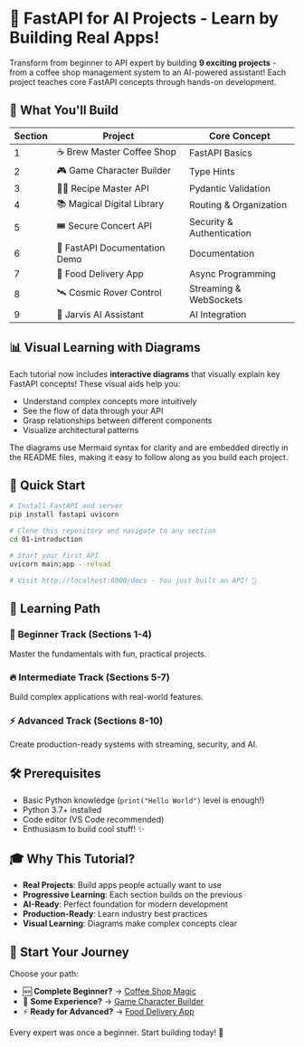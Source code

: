 # 🚀 FastAPI for AI Projects - Learn by Building Real Apps!

Transform from beginner to API expert by building **9 exciting projects** - from a coffee shop management system to an AI-powered assistant! Each project teaches core FastAPI concepts through hands-on development.

## 🎯 What You'll Build

| Section | Project | Core Concept | 
|---------|---------|--------------|
| 1 | ☕ Brew Master Coffee Shop | FastAPI Basics |
| 2 | 🎮 Game Character Builder | Type Hints |
| 3 | 👨‍🍳 Recipe Master API | Pydantic Validation |
| 4 | 📚 Magical Digital Library | Routing & Organization |
| 5 | 🎟️ Secure Concert API | Security & Authentication |
| 6 | 🚀 FastAPI Documentation Demo | Documentation |
| 7 | 🚚 Food Delivery App | Async Programming |
| 8 | 🛰️ Cosmic Rover Control | Streaming & WebSockets |
| 9 | 🤖 Jarvis AI Assistant | AI Integration |

## 📊 Visual Learning with Diagrams

Each tutorial now includes **interactive diagrams** that visually explain key FastAPI concepts! These visual aids help you:

- Understand complex concepts more intuitively
- See the flow of data through your API
- Grasp relationships between different components
- Visualize architectural patterns

The diagrams use Mermaid syntax for clarity and are embedded directly in the README files, making it easy to follow along as you build each project.

## 🚀 Quick Start

```bash
# Install FastAPI and server
pip install fastapi uvicorn

# Clone this repository and navigate to any section
cd 01-introduction

# Start your first API
uvicorn main:app --reload

# Visit http://localhost:8000/docs - You just built an API! 🎉
```

## 📖 Learning Path

### 🌱 **Beginner Track** (Sections 1-4)
Master the fundamentals with fun, practical projects.

### 🔥 **Intermediate Track** (Sections 5-7) 
Build complex applications with real-world features.

### ⚡ **Advanced Track** (Sections 8-10)
Create production-ready systems with streaming, security, and AI.

## 🛠️ Prerequisites

- Basic Python knowledge (`print("Hello World")` level is enough!)
- Python 3.7+ installed
- Code editor (VS Code recommended)
- Enthusiasm to build cool stuff! ✨

## 🎓 Why This Tutorial?

- **Real Projects**: Build apps people actually want to use
- **Progressive Learning**: Each section builds on the previous
- **AI-Ready**: Perfect foundation for modern development
- **Production-Ready**: Learn industry best practices
- **Visual Learning**: Diagrams make complex concepts clear

## 🚀 Start Your Journey

Choose your path:
- 🆕 **Complete Beginner?** → [Coffee Shop Magic](01-introduction/)
- 🔄 **Some Experience?** → [Game Character Builder](02-type-hints/)  
- ⚡ **Ready for Advanced?** → [Food Delivery App](07-async/)

Every expert was once a beginner. Start building today! 🎯 